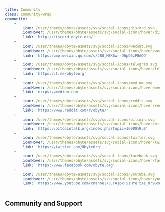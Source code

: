 ```yaml
---
title: Community
class: community-wrap
community:
    -
        icon: /user/themes/obyte/assets/svg/social-icons/discord.svg
        iconHover: /user/themes/obyte/assets/svg/social-icons/hover/discord.svg
        link: 'http://discord.obyte.org/'
    -
        icon: /user/themes/obyte/assets/svg/social-icons/wechat.svg
        iconHover: /user/themes/obyte/assets/svg/social-icons/hover/wechat.svg
        link: 'https://mp.weixin.qq.com/s/JB0_MlK6w--D6pO5zPHAQQ'
    -
        icon: /user/themes/obyte/assets/svg/social-icons/telegram.svg
        iconHover: /user/themes/obyte/assets/svg/social-icons/hover/telegram.svg
        link: 'https://t.me/obyteorg'
    -
        icon: /user/themes/obyte/assets/svg/social-icons/medium.svg
        iconHover: /user/themes/obyte/assets/svg/social-icons/hover/medium.svg
        link: 'https://medium.com'
    -
        icon: /user/themes/obyte/assets/svg/social-icons/reddit.svg
        iconHover: /user/themes/obyte/assets/svg/social-icons/hover/reddit.svg
        link: 'https://www.reddit.com/r/obyte/'
    -
        icon: /user/themes/obyte/assets/svg/social-icons/bitcoin.svg
        iconHover: /user/themes/obyte/assets/svg/social-icons/hover/bitcoin.svg
        link: 'https://bitcointalk.org/index.php?topic=1608859.0'
    -
        icon: /user/themes/obyte/assets/svg/social-icons/twitter.svg
        iconHover: /user/themes/obyte/assets/svg/social-icons/hover/twitter.svg
        link: 'https://twitter.com/ObyteOrg'
    -
        icon: /user/themes/obyte/assets/svg/social-icons/facebook.svg
        iconHover: /user/themes/obyte/assets/svg/social-icons/hover/facebook.svg
        link: 'https://www.facebook.com/obyte.org'
    -
        icon: /user/themes/obyte/assets/svg/social-icons/youtube.svg
        iconHover: /user/themes/obyte/assets/svg/social-icons/hover/youtube.svg
        link: 'https://www.youtube.com/channel/UCYAjbxT5zHfeTtXe_hr9Gxg/'
---
```


## Community and Support

